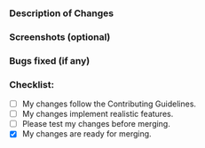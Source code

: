 <!-- Give a brief summary of your changes in the title. -->

### Description of Changes
<!-- Describe your changes in detail. -->

### Screenshots (optional)

### Bugs fixed (if any)
<!-- If you fixed any bugs, describe them here. State issue number if applicable. -->

### Checklist:
<!-- [ ] = Unchecked, [x] = Checked. -->
* [ ] My changes follow the Contributing Guidelines. <!-- See CONTRIBUTING.md to verify. -->
* [ ] My changes implement realistic features. <!-- Only aircraft changes require this. -->
* [ ] Please test my changes before merging. <!-- We will always briefly test, but if it needs a "full" test, please check). -->
* [x] My changes are ready for merging. <!-- Uncheck if you want to decide when to merge. -->